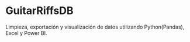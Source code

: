 # GuitarRiffsDB
Limpieza, exportación y visualización de datos utilizando Python(Pandas), Excel y Power BI.
